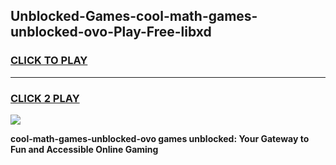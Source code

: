 
## Unblocked-Games-cool-math-games-unblocked-ovo-Play-Free-libxd
<h3>
<a href="https://premium76.site?title=cool-math-games-unblocked-ovo&ref=22A">CLICK TO PLAY</a></h3>
<hr>

<h3>
<a href="https://premium76.site?title=cool-math-games-unblocked-ovo&ref=22A">CLICK 2 PLAY</a>
  
</h3>

<a href="https://premium76.site?title=cool-math-games-unblocked-ovo&ref=22A"><img src="https://clearcache.store/games.png"></a>


**cool-math-games-unblocked-ovo games unblocked: Your Gateway to Fun and Accessible Online Gaming**
